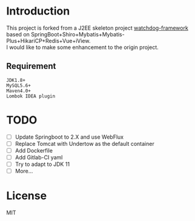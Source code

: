 # Introduction
This project is forked from a J2EE skeleton project [watchdog-framework](https://github.com/watchdog-framework/watchdog-framework) 
based on SpringBoot+Shiro+Mybatis+Mybatis-Plus+HikariCP+Redis+Vue+iView.  
I would like to make some enhancement to the origin project. 

## Requirement
    JDK1.8+
    MySQL5.6+
    Maven4.0+
    Lombok IDEA plugin

# TODO

- [ ] Update Springboot to 2.X and use WebFlux
- [ ] Replace Tomcat with Undertow as the default container
- [ ] Add Dockerfile
- [ ] Add Gitlab-CI yaml
- [ ] Try to adapt to JDK 11
- [ ] More...

# License
MIT
    
